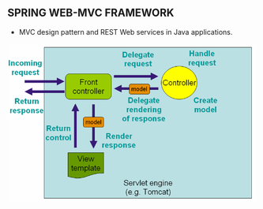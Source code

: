 ## SPRING WEB-MVC FRAMEWORK

* MVC design pattern and REST Web services in Java applications.

![mvc](img/mvc.png "mvc")
